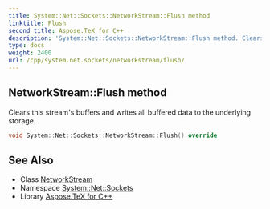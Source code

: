 ```yaml
---
title: System::Net::Sockets::NetworkStream::Flush method
linktitle: Flush
second_title: Aspose.TeX for C++
description: 'System::Net::Sockets::NetworkStream::Flush method. Clears this stream''s buffers and writes all buffered data to the underlying storage in C++.'
type: docs
weight: 2400
url: /cpp/system.net.sockets/networkstream/flush/
---
```

## NetworkStream::Flush method


Clears this stream's buffers and writes all buffered data to the underlying storage.

```cpp
void System::Net::Sockets::NetworkStream::Flush() override
```

## See Also

* Class [NetworkStream](../)
* Namespace [System::Net::Sockets](../../)
* Library [Aspose.TeX for C++](../../../)
